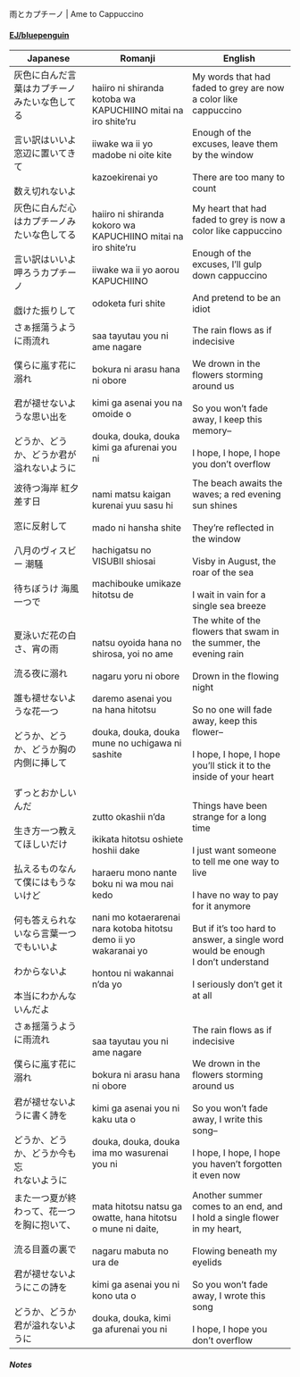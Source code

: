 雨とカプチーノ | Ame to Cappuccino
#### [EJ/bluepenguin](https://ejtranslations.wordpress.com/2020/03/24/yorushika-ame-to-cappuccino/)

| Japanese                                                                                                            | Romanji                                                                                                                                                                                                                        | English                                                                                                                                                                                                                                                                       |
| ------------------------------------------------------------------------------------------------------------------- | ------------------------------------------------------------------------------------------------------------------------------------------------------------------------------------------------------------------------------ | ----------------------------------------------------------------------------------------------------------------------------------------------------------------------------------------------------------------------------------------------------------------------------- |
| 灰色に白んだ言葉はカプチーノみたいな色してる<br><br>言い訳はいいよ 窓辺に置いてきて<br><br>数え切れないよ                                                       | haiiro ni shiranda kotoba wa KAPUCHIINO mitai na iro shite’ru<br><br>iiwake wa ii yo madobe ni oite kite<br><br>kazoekirenai yo                                                                                                | My words that had faded to grey are now a color like cappuccino<br><br>Enough of the excuses, leave them by the window<br><br>There are too many to count                                                                                                                     |
| 灰色に白んだ心はカプチーノみたいな色してる<br><br>言い訳はいいよ 呷ろうカプチーノ<br><br>戯けた振りして                                                        | haiiro ni shiranda kokoro wa KAPUCHIINO mitai na iro shite’ru<br><br>iiwake wa ii yo aorou KAPUCHIINO<br><br>odoketa furi shite                                                                                                | My heart that had faded to grey is now a color like cappuccino<br><br>Enough of the excuses, I’ll gulp down cappuccino<br><br>And pretend to be an idiot                                                                                                                      |
| さぁ揺蕩うように雨流れ<br><br>僕らに嵐す花に溺れ<br><br>君が褪せないような思い出を<br><br>どうか、どうか、どうか君が溢れないように                                       | saa tayutau you ni ame nagare<br><br>bokura ni arasu hana ni obore<br><br>kimi ga asenai you na omoide o<br><br>douka, douka, douka kimi ga afurenai you ni                                                                    | The rain flows as if indecisive<br><br>We drown in the flowers storming around us<br><br>So you won’t fade away, I keep this memory–<br><br>I hope, I hope, I hope you don’t overflow                                                                                         |
| 波待つ海岸 紅夕差す日<br><br>窓に反射して<br><br>八月のヴィスビー 潮騒<br><br>待ちぼうけ 海風一つで                                                     | nami matsu kaigan kurenai yuu sasu hi<br><br>mado ni hansha shite<br><br>hachigatsu no VISUBII shiosai<br><br>machibouke umikaze hitotsu de                                                                                    | The beach awaits the waves; a red evening sun shines<br><br>They’re reflected in the window<br><br>Visby in August, the roar of the sea<br><br>I wait in vain for a single sea breeze                                                                                         |
| 夏泳いだ花の白さ、宵の雨<br><br>流る夜に溺れ<br><br>誰も褪せないような花一つ<br><br>どうか、どうか、どうか胸の内側に挿して                                           | natsu oyoida hana no shirosa, yoi no ame<br><br>nagaru yoru ni obore<br><br>daremo asenai you na hana hitotsu<br><br>douka, douka, douka mune no uchigawa ni sashite                                                           | The white of the flowers that swam in the summer, the evening rain<br><br>Drown in the flowing night<br><br>So no one will fade away, keep this flower–<br><br>I hope, I hope, I hope you’ll stick it to the inside of your heart                                             |
| ずっとおかしいんだ<br><br>生き方一つ教えてほしいだけ<br><br>払えるものなんて僕にはもうないけど<br><br>何も答えられないなら言葉一つでもいいよ<br><br>わからないよ<br><br>本当にわかんないんだよ | zutto okashii n’da<br><br>ikikata hitotsu oshiete hoshii dake<br><br>haraeru mono nante boku ni wa mou nai kedo<br><br>nani mo kotaerarenai nara kotoba hitotsu demo ii yo  <br>wakaranai yo<br><br>hontou ni wakannai n’da yo | Things have been strange for a long time<br><br>I just want someone to tell me one way to live<br><br>I have no way to pay for it anymore<br><br>But if it’s too hard to answer, a single word would be enough  <br>I don’t understand<br><br>I seriously don’t get it at all |
| さぁ揺蕩うように雨流れ<br><br>僕らに嵐す花に溺れ<br><br>君が褪せないように書く詩を<br><br>どうか、どうか、どうか今も忘<br>れないように                                   | saa tayutau you ni ame nagare<br><br>bokura ni arasu hana ni obore<br><br>kimi ga asenai you ni kaku uta o<br><br>douka, douka, douka ima mo wasurenai you ni                                                                  | The rain flows as if indecisive<br><br>We drown in the flowers storming around us<br><br>So you won’t fade away, I write this song–<br><br>I hope, I hope, I hope you haven’t forgotten it even now                                                                           |
| また一つ夏が終わって、花一つを胸に抱いて、<br><br>流る目蓋の裏で<br><br>君が褪せないようにこの詩を<br><br>どうか、どうか君が溢れないように                                   | mata hitotsu natsu ga owatte, hana hitotsu o mune ni daite,<br><br>nagaru mabuta no ura de<br><br>kimi ga asenai you ni kono uta o<br><br>douka, douka, kimi ga afurenai you ni                                                | Another summer comes to an end, and I hold a single flower in my heart,<br><br>Flowing beneath my eyelids<br><br>So you won’t fade away, I wrote this song<br><br>I hope, I hope you don’t overflow                                                                           |

##### Notes
>